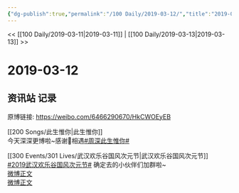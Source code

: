 ```yaml
---
{"dg-publish":true,"permalink":"/100 Daily/2019-03-12/","title":"2019-03-12","created":"2022-12-22T15:08:02.000+08:00","updated":"2023-01-09T17:24:43.368+08:00"}
---
```



<< [[100 Daily/2019-03-11\|2019-03-11]] | [[100 Daily/2019-03-13\|2019-03-13]] >>

# 2019-03-12

## 资讯站 记录

原博链接: https://weibo.com/6466290670/HkCWOEyEB

[[200 Songs/此生惟你\|此生惟你]]  
今天深深更博啦~感谢🙏相遇[#周深此生惟你#](https://s.weibo.com/weibo?q=%23%E5%91%A8%E6%B7%B1%E6%AD%A4%E7%94%9F%E6%83%9F%E4%BD%A0%23)  
[](https://weibo.com/detail/4349108501725059)

[[300 Events/301 Lives/武汉欢乐谷国风次元节\|武汉欢乐谷国风次元节]]  
[#2019武汉欢乐谷国风次元节#](https://s.weibo.com/weibo?q=%232019%E6%AD%A6%E6%B1%89%E6%AC%A2%E4%B9%90%E8%B0%B7%E5%9B%BD%E9%A3%8E%E6%AC%A1%E5%85%83%E8%8A%82%23) 确定去的小伙伴们加群啦~  
[微博正文](https://weibo.com/detail/4348924892431182)  
[微博正文](https://weibo.com/detail/4349061949289902)
